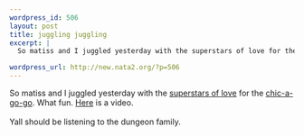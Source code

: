 ```yaml
--- 
wordpress_id: 506
layout: post
title: juggling juggling
excerpt: |
  So matiss and I juggled yesterday with the superstars of love for the chic-a-go-go. What fun. Here is a video. Yall should be listening to the dungeon family.

wordpress_url: http://new.nata2.org/?p=506
---
```

So matiss and I juggled yesterday with the <a href="http://superstarsoflove.com">superstars of love</a> for the <a href="http://www.roctober.com/chicagogo">chic-a-go-go</a>. What fun. <a href="http://www.chris.fm/superstars/chicagogoweb.mov">Here</a> is a video. <br/><br/>Yall should be listening to the dungeon family.

